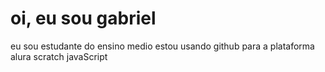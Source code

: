 # oi, eu sou gabriel 
eu sou estudante do ensino medio 
estou usando github para a plataforma alura 
scratch
javaScript

